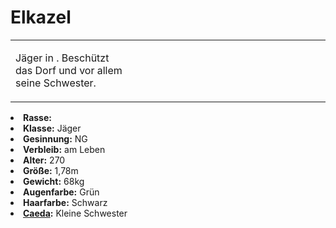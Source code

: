 # Elkazel

<primary-label ref="npc"/>

<secondary-label ref="faergria"/>

<secondary-label ref="farodris"/>

<secondary-label ref="farone"/>

<table>
<tr><td>
<p>
Jäger in <a href="Duskwood.md" anchor="teryvnat"></a>. Beschützt das Dorf und vor allem seine Schwester.
</p>

</td><td width="300">
<!-- Edit here -->
<img src="elkhazel.png" alt="" />
</td></tr>
</table>

<procedure title="Allgemeine Informationen">
<list columns="3">
<li><b>Rasse:</b> <a href="Folks.md" anchor="elfen"></a></li>
<li><b>Klasse:</b> Jäger</li>
<li><b>Gesinnung:</b> NG</li>
<li><b>Verbleib:</b> am Leben</li>
</list>
</procedure>

<procedure title="Aussehen">
<list columns="3">
<li><b>Alter:</b> 270</li>
<li><b>Größe:</b> 1,78m</li>
<li><b>Gewicht:</b> 68kg</li>
<li><b>Augenfarbe:</b> Grün</li>
<li><b>Haarfarbe:</b> Schwarz</li>
</list>
</procedure>

<procedure title="Beziehungen">
<list columns="3">
<li><b><a href="Caeda.md">Caeda</a>:</b> Kleine Schwester</li>
</list>
</procedure>

<!--
## Notizen

- **Ziele:** 
- **Geheimnisse:** 
-->